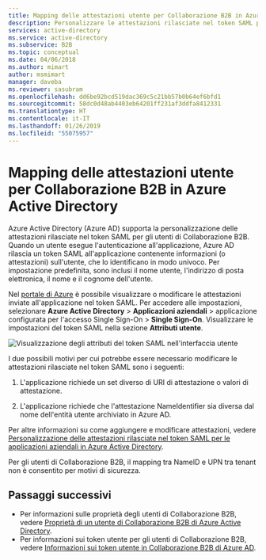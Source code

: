```yaml
---
title: Mapping delle attestazioni utente per Collaborazione B2B in Azure Active Directory | Microsoft Docs
description: Personalizzare le attestazioni rilasciate nel token SAML per gli utenti B2B di Azure Active Directory (Azure AD).
services: active-directory
ms.service: active-directory
ms.subservice: B2B
ms.topic: conceptual
ms.date: 04/06/2018
ms.author: mimart
author: msmimart
manager: daveba
ms.reviewer: sasubram
ms.openlocfilehash: dd6be92bcd519dac369c5c21bb57b0b64ef6bfd1
ms.sourcegitcommit: 58dc0d48ab4403eb64201ff231af3ddfa8412331
ms.translationtype: HT
ms.contentlocale: it-IT
ms.lasthandoff: 01/26/2019
ms.locfileid: "55075957"
---
```

# <a name="b2b-collaboration-user-claims-mapping-in-azure-active-directory"></a>Mapping delle attestazioni utente per Collaborazione B2B in Azure Active Directory

Azure Active Directory (Azure AD) supporta la personalizzazione delle attestazioni rilasciate nel token SAML per gli utenti di Collaborazione B2B. Quando un utente esegue l'autenticazione all'applicazione, Azure AD rilascia un token SAML all'applicazione contenente informazioni (o attestazioni) sull'utente, che lo identificano in modo univoco. Per impostazione predefinita, sono inclusi il nome utente, l'indirizzo di posta elettronica, il nome e il cognome dell'utente.

Nel [portale di Azure](https://portal.azure.com) è possibile visualizzare o modificare le attestazioni inviate all'applicazione nel token SAML. Per accedere alle impostazioni, selezionare **Azure Active Directory** > **Applicazioni aziendali** > applicazione configurata per l'accesso Single Sign-On > **Single Sign-On**. Visualizzare le impostazioni del token SAML nella sezione **Attributi utente**.

![Visualizzazione degli attributi del token SAML nell'interfaccia utente](media/claims-mapping/view-claims-in-saml-token.png)

I due possibili motivi per cui potrebbe essere necessario modificare le attestazioni rilasciate nel token SAML sono i seguenti:

1. L'applicazione richiede un set diverso di URI di attestazione o valori di attestazione.

2. L'applicazione richiede che l'attestazione NameIdentifier sia diversa dal nome dell'entità utente archiviato in Azure AD.

Per altre informazioni su come aggiungere e modificare attestazioni, vedere [Personalizzazione delle attestazioni rilasciate nel token SAML per le applicazioni aziendali in Azure Active Directory](../develop/active-directory-saml-claims-customization.md).

Per gli utenti di Collaborazione B2B, il mapping tra NameID e UPN tra tenant non è consentito per motivi di sicurezza.

## <a name="next-steps"></a>Passaggi successivi

- Per informazioni sulle proprietà degli utenti di Collaborazione B2B, vedere [Proprietà di un utente di Collaborazione B2B di Azure Active Directory](user-properties.md).
- Per informazioni sui token utente per gli utenti di Collaborazione B2B, vedere [Informazioni sui token utente in Collaborazione B2B di Azure AD](user-token.md).


